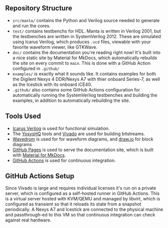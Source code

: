 ## Repository Structure
- `src/manta/` contains the Python and Verilog source needed to generate and run the cores.
- `test/` contains testbenchs for HDL. Manta is written in Verilog 2001, but the testbenches are written in SystemVerilog 2012. These are simulated using Icarus Verilog, which produces `.vcd` files, viewable with your favorite waveform viewer, like GTKWave.
- `doc/` contains the documentation you're reading right now! It's built into a nice static site by Material for MkDocs, which automatically rebuilds the site on every commit to `main`. This is done with a GitHub Action configured in `.github/`
- `examples/` is exactly what it sounds like. It contains examples for both the Digilent Nexys 4 DDR/Nexys A7 with thier onboard Series-7, as well as the Icestick with its onboard iCE40.
- `.github/` also contains some GitHub Actions configuration for automatically running the SystemVerilog testbenches and building the examples, in addition to automatically rebuilding the site.

## Tools Used
- [Icarus Verilog](https://github.com/steveicarus/iverilog) is used for functional simulation.
- The [YosysHQ](https://github.com/YosysHQ) tools and [Vivado](https://www.xilinx.com/products/design-tools/vivado.html) are used for building bitstreams.
- [Wavedrom](https://wavedrom.com/) is used for for waveform diagrams, and [draw.io](https://app.diagrams.net/) for block diagrams
- [GitHub Pages](https://pages.github.com/) is used to serve the documentation site, which is built with [Material for MkDocs](https://squidfunk.github.io/mkdocs-material/).
- [GitHub Actions](https://docs.github.com/en/actions) is used for continuous integration.

## GitHub Actions Setup
Since Vivado is large and requires individual licenses it's run on a private server, which is configured as a self-hosted runner in GitHub Actions. This is a virtual server hosted with KVM/QEMU and managed by libvirt, which is configured as transient so that it reloads its state from a snapshot periodically. A Nexys A7 and Icestick are connected to the physical machine and passthrough-ed to this VM so that continuous integration can check against real hardware.